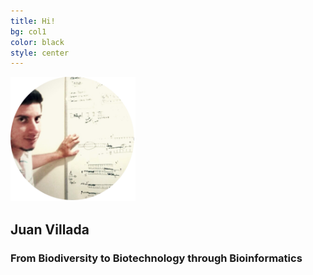 ```yaml
---
title: Hi!
bg: col1
color: black
style: center
---
```


<img src="img/pic.png" width="200px">

## **Juan Villada**

### From **Biodiversity** to **Biotechnology** through **Bioinformatics**
 